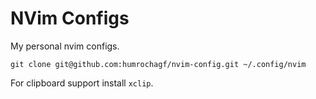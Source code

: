 # NVim Configs

My personal nvim configs.

```shell
git clone git@github.com:humrochagf/nvim-config.git ~/.config/nvim
```

For clipboard support install `xclip`.

